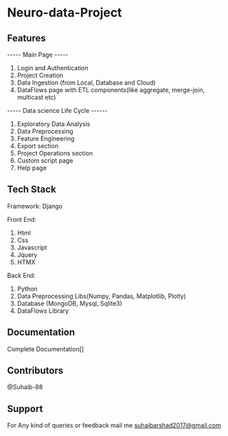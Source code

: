 # Neuro-data-Project


## Features

----- Main Page -----
1. Login and Authentication
2. Project Creation 
3. Data Ingestion (from Local, Database and Cloud)
4. DataFlows page with ETL components(like aggregate, merge-join, multicast etc) 

----- Data science Life Cycle ------
1. Exploratory Data Analysis
2. Data Preprocessing
3. Feature Engineering
4. Export section
5. Project Operations section
6. Custom script page
7. Help page


## Tech Stack

Framework:
Django

Front End: 
1. Html
2. Css
3. Javascript
4. Jquery
5. HTMX

Back End:
1. Python
2. Data Preprocessing Libs(Numpy, Pandas, Matplotlib, Plotly)
3. Database (MongoDB, Mysql, Sqlite3)
4. DataFlows Library

## Documentation
Complete Documentation[]

## Contributors
@Suhaib-88

## Support
For Any kind of queries or feedback mail me suhaibarshad2017@gmail.com
